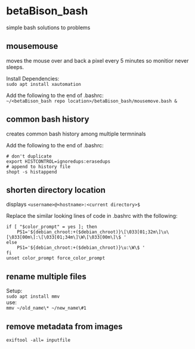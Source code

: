 # betaBison_bash
simple bash solutions to problems

## mousemouse
moves the mouse over and back a pixel every 5 minutes so monitior never sleeps.  

Install Dependencies:  
`sudo apt install xautomation`  

Add the following to the end of .bashrc:   
`~/<betaBison_bash repo location>/betaBison_bash/mousemove.bash &`

## common bash history
creates common bash history among multiple termninals  

Add the following to the end of .bashrc:  
```
# don't duplicate
export HISTCONTROL=ignoredups:erasedups
# append to history file
shopt -s histappend
```
## shorten directory location
displays `<username>@<hostname>:<current directory>$`

Replace the similar looking lines of code in .bashrc with the following:  
```
if [ "$color_prompt" = yes ]; then
    PS1='${debian_chroot:+($debian_chroot)}\[\033[01;32m\]\u\[\033[00m\]:\[\033[01;34m\]\W\[\033[00m\]\$ '
else
    PS1='${debian_chroot:+($debian_chroot)}\u:\W\$ '
fi
unset color_prompt force_color_prompt
```
## rename multiple files
Setup:  
`sudo apt install mmv`  
use:  
`mmv ~/old_name\* ~/new_name\#1`

## remove metadata from images
```
exiftool -all= inputfile
```
